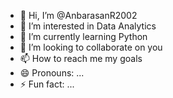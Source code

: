 - 👋 Hi, I’m @AnbarasanR2002
- 👀 I’m interested in Data Analytics
- 🌱 I’m currently learning Python
- 💞️ I’m looking to collaborate on you
- 📫 How to reach me my goals
- 😄 Pronouns: ...
- ⚡ Fun fact: ...

<!---
AnbarasanR2002/AnbarasanR2002 is a ✨ special ✨ repository because its `README.md` (this file) appears on your GitHub profile.
You can click the Preview link to take a look at your changes.
--->

